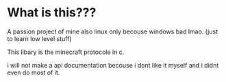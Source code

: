 # What is this???

A passion project of mine also linux only becouse windows bad lmao. (just to learn low level stuff)

This libary is the minecraft protocole in c.

i will not make a api documentation becouse i dont like it myself and i didnt even do most of it.